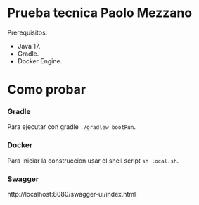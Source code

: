 # Prueba tecnica Paolo Mezzano

Prerequisitos:

* Java 17.
* Gradle.
* Docker Engine.

# Como probar
### Gradle
Para ejecutar con gradle `./gradlew bootRun`.

### Docker
Para iniciar la construccion usar el shell script `sh local.sh`.

### Swagger
http://localhost:8080/swagger-ui/index.html
